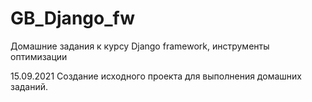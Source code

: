 # GB_Django_fw
Домашние задания к курсу Django framework, инструменты оптимизации

15.09.2021
Создание исходного проекта для выполнения домашних заданий. 